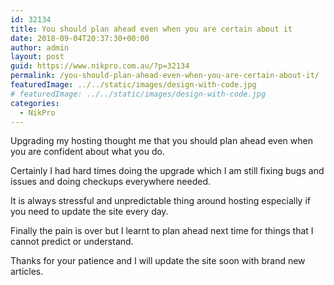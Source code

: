 ```yaml
---
id: 32134
title: You should plan ahead even when you are certain about it
date: 2018-09-04T20:37:30+00:00
author: admin
layout: post
guid: https://www.nikpro.com.au/?p=32134
permalink: /you-should-plan-ahead-even-when-you-are-certain-about-it/
featuredImage: ../../static/images/design-with-code.jpg
# featuredImage: ../../static/images/design-with-code.jpg
categories:
  - NikPro
---
```


Upgrading my hosting thought me that you should plan ahead even when you are confident about what you do.

Certainly I had hard times doing the upgrade which I am still fixing bugs and issues and doing checkups everywhere needed.

It is always stressful and unpredictable thing around hosting especially if you need to update the site every day.

Finally the pain is over but I learnt to plan ahead next time for things that I cannot predict or understand.

Thanks for your patience and I will update the site soon with brand new articles.
